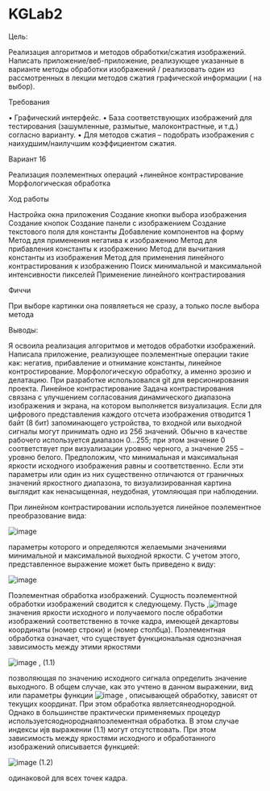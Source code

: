 # KGLab2
Цель:

 Реализация алгоритмов и методов обработки/сжатия изображений. 
 Написать приложение/веб-приложение, реализующее указанные в варианте методы 
 обработки изображений / реализовать один из рассмотренных в лекции методов 
 сжатия графической информации ( на выбор).

Требования

 • Графический интерфейс.
 • База соответствующих изображений для тестирования (зашумленные, 
размытые, малоконтрастные, и т.д.) согласно варианту.
 • Для методов сжатия – подобрать изображения с наихудшим/наилучшим 
коэффициентом сжатия.

Вариант 16

 Реализация поэлементных операций +линейное контрастирование
 Морфологическая обработка


 Ход работы

Настройка окна приложения
Создание кнопки выбора изображения
Создание кнопок
Создание панели с изображением
Создание текстового поля для константы
Добавление компонентов на форму
Метод для применения негатива к изображению
Метод для прибавления константы к изображению
Метод для вычитания константы из изображения
Метод для применения линейного контрастирования к изображению
Поиск минимальной и максимальной интенсивности пикселей
Применение линейного контрастирования


Фиччи
 
При выборе картинки она появляеться не сразу, а только после выбора метода


Выводы:

 Я освоила реализация алгоритмов и методов обработки изображений. 
 Написала приложение, реализующее поэлементные операции такие как: негатив, прибавление и отнимание константы, линейное контростирование.
 Морфологическую обработку, а именно эрозию и делатацию. При разработке использовался git для версионирования проекта.
 Линейное контрастирование
Задача контрастирования связана с улучшением согласования динамического диапазона изображения и экрана, на котором выполняется визуализация. Если для цифрового представления каждого отсчета изображения отводится 1 байт (8 бит) запоминающего устройства, то входной или выходной сигналы могут принимать одно из 256 значений. Обычно в качестве рабочего используется диапазон 0...255; при этом значение 0 соответствует при визуализации уровню черного, а значение 255 – уровню белого. Предположим, что минимальная и максимальная яркости исходного изображения равны  и  соответственно. Если эти параметры или один из них существенно отличаются от граничных значений яркостного диапазона, то визуализированная картина выглядит как ненасыщенная, неудобная, утомляющая при наблюдении.

При линейном контрастировании используется линейное поэлементное преобразование вида:

![image](https://github.com/ChikunKsenia/KGLab2/assets/125186906/d85c9f56-7326-411f-825a-90904412de86)


параметры которого  и  определяются желаемыми значениями минимальной  и максимальной  выходной яркости. С учетом этого, представленное выражение может быть приведено к виду:

![image](https://github.com/ChikunKsenia/KGLab2/assets/125186906/d5823a17-77b1-4e54-928e-b7ccab795d3d)

Поэлементная обработка изображений.
Сущность поэлементной обработки изображений сводится к следующему. Пусть ,![image](https://github.com/ChikunKsenia/KGLab2/assets/125186906/e3d200af-051b-4d51-b62c-5cc5ef218c32)
 значения яркости исходного и получаемого после обработки изображений соответственно в точке кадра, имеющей декартовы координаты (номер строки) и (номер столбца). Поэлементная обработка означает, что существует функциональная однозначная зависимость между этими яркостями

![image](https://github.com/ChikunKsenia/KGLab2/assets/125186906/451e4b94-637a-4340-bbad-d57544adc1f0)
, (1.1)

позволяющая по значению исходного сигнала определить значение выходного. В общем случае, как это учтено в данном выражении, вид или параметры функции ![image](https://github.com/ChikunKsenia/KGLab2/assets/125186906/de652721-e79f-489c-876c-61e40622a5b6)
, описывающей обработку, зависят от текущих координат. При этом обработка являетсянеоднородной. Однако в большинстве практически применяемых процедур используетсяоднороднаяпоэлементная обработка. В этом случае индексы иjв выражении (1.1) могут отсутствовать. При этом зависимость между яркостями исходного и обработанного изображений описывается функцией:

![image](https://github.com/ChikunKsenia/KGLab2/assets/125186906/0f287b1d-e762-4720-99ba-a8fb88a9201f)
(1.2)

одинаковой для всех точек кадра.



